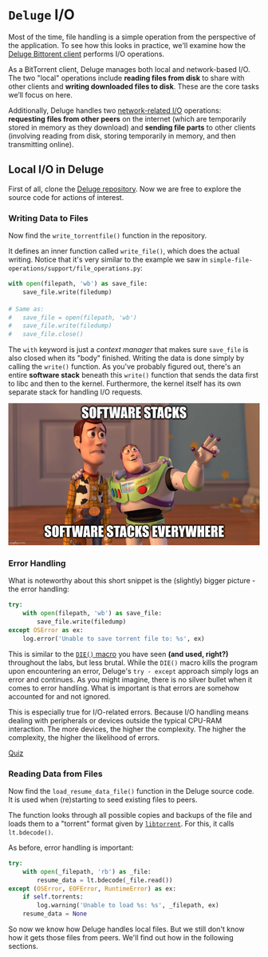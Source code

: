 # `Deluge` I/O

Most of the time, file handling is a simple operation from the perspective of the application.
To see how this looks in practice, we'll examine how the [Deluge Bittorent client](https://www.deluge-torrent.org/) performs I/O operations.

As a BitTorrent client, Deluge manages both local and network-based I/O.
The two "local" operations include **reading files from disk** to share with other clients and **writing downloaded files to disk**.
These are the core tasks we’ll focus on here.

Additionally, Deluge handles two [network-related I/O](../../../ipc/reading/network-sockets.md) operations: **requesting files from other peers** on the internet (which are temporarily stored in memory as they download) and **sending file parts** to other clients (involving reading from disk, storing temporarily in memory, and then transmitting online).

## Local I/O in Deluge

First of all, clone the [Deluge repository](https://github.com/deluge-torrent/deluge).
Now we are free to explore the source code for actions of interest.

### Writing Data to Files

Now find the `write_torrentfile()` function in the repository.

It defines an inner function called `write_file()`, which does the actual writing.
Notice that it's very similar to the example we saw in `simple-file-operations/support/file_operations.py`:

```Python
with open(filepath, 'wb') as save_file:
    save_file.write(filedump)

# Same as:
#   save_file = open(filepath, 'wb')
#   save_file.write(filedump)
#   save_file.close()
```

The `with` keyword is just a _context manager_ that makes sure `save_file` is also closed when its "body" finished.
Writing the data is done simply by calling the `write()` function.
As you've probably figured out, there's an entire **software stack** beneath this `write()` function that sends the data first to libc and then to the kernel.
Furthermore, the kernel itself has its own separate stack for handling I/O requests.

![Software Stacks Everywhere](../../media/software-stacks-everywhere.jpeg)

### Error Handling

What is noteworthy about this short snippet is the (slightly) bigger picture - the error handling:

```Python
try:
    with open(filepath, 'wb') as save_file:
        save_file.write(filedump)
except OSError as ex:
    log.error('Unable to save torrent file to: %s', ex)
```

This is similar to the [`DIE()` macro](https://github.com/open-education-hub/operating-systems/blob/6c5082600239e5a6bfcb612f41986cf2660323bb/content/common/utils/utils.h#L23-L30) you have seen **(and used, right?)** throughout the labs, but less brutal.
While the `DIE()` macro kills the program upon encountering an error, Deluge's `try - except` approach simply logs an error and continues.
As you might imagine, there is no silver bullet when it comes to error handling.
What is important is that errors are somehow accounted for and not ignored.

This is especially true for I/O-related errors.
Because I/O handling means dealing with peripherals or devices outside the typical CPU-RAM interaction.
The more devices, the higher the complexity.
The higher the complexity, the higher the likelihood of errors.

[Quiz](../../drills/questions/local-io-errors.md)

### Reading Data from Files

Now find the `load_resume_data_file()` function in the Deluge source code.
It is used when (re)starting to seed existing files to peers.

The function looks through all possible copies and backups of the file and loads them to a "torrent" format given by [`libtorrent`](https://www.libtorrent.org/).
For this, it calls `lt.bdecode()`.

As before, error handling is important:

```Python
try:
    with open(_filepath, 'rb') as _file:
        resume_data = lt.bdecode(_file.read())
except (OSError, EOFError, RuntimeError) as ex:
    if self.torrents:
        log.warning('Unable to load %s: %s', _filepath, ex)
    resume_data = None
```

So now we know how Deluge handles local files.
But we still don't know how it gets those files from peers.
We'll find out how in the following sections.
